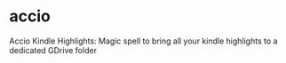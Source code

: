 # accio
Accio Kindle Highlights: Magic spell to bring all your kindle highlights to a dedicated GDrive folder
